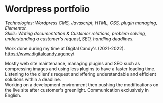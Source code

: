 <h1>Wordpress portfolio</h1>

<i>Technologies: Wordpress CMS, Javascript, HTML, CSS, plugin managing, Elementor.</i> <br/>
<i>Skills: Writing documentation & Customer relations, problem solving, understanding a customer's request, SEO, handling deadlines. </i> <br/>

Work done during my time at Digital Candy's (2021-2022). <br/>
https://www.digitalcandy.agency/ <br/>

Mostly web site maintenance, managing plugins and SEO such as compressing images and using less plugins to have a faster loading time. <br/>
Listening to the client's request and offering understandable and efficient solutions within a deadline. <br/>
Working on a development environment then pushing the modifications on the live site after customer's greenlight. 
Communication exclusively in English. <br/>

